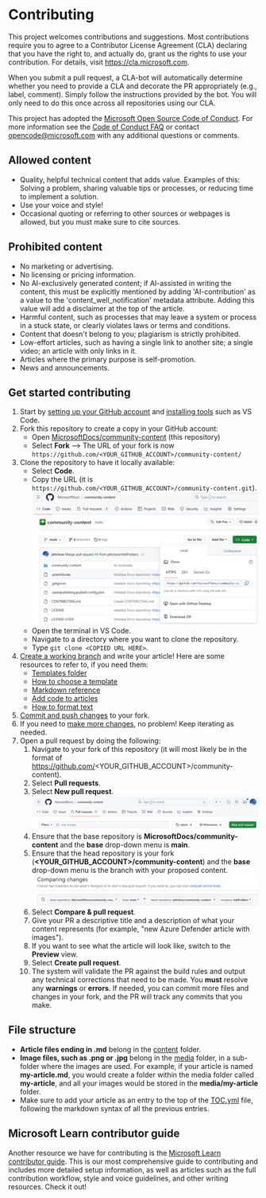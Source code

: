 # Contributing

This project welcomes contributions and suggestions. Most contributions require you to
agree to a Contributor License Agreement (CLA) declaring that you have the right to,
and actually do, grant us the rights to use your contribution. For details, visit
https://cla.microsoft.com.

When you submit a pull request, a CLA-bot will automatically determine whether you need
to provide a CLA and decorate the PR appropriately (e.g., label, comment). Simply follow the
instructions provided by the bot. You will only need to do this once across all repositories using our CLA.

This project has adopted the [Microsoft Open Source Code of Conduct](https://opensource.microsoft.com/codeofconduct/).
For more information see the [Code of Conduct FAQ](https://opensource.microsoft.com/codeofconduct/faq/)
or contact [opencode@microsoft.com](mailto:opencode@microsoft.com) with any additional questions or comments.

## Allowed content

* Quality, helpful technical content that adds value. Examples of this: Solving a problem, sharing valuable tips or processes, or reducing time to implement a solution.
* Use your voice and style!
* Occasional quoting or referring to other sources or webpages is allowed, but you must make sure to cite sources.

## Prohibited content

* No marketing or advertising.
* No licensing or pricing information.
* No AI-exclusively generated content; if AI-assisted in writing the content, this must be explicitly mentioned by adding 'AI-contribution' as a value to the 'content_well_notification' metadata attribute. Adding this value will add a disclaimer at the top of the article.
* Harmful content, such as processes that may leave a system or process in a stuck state, or clearly violates laws or terms and conditions.
* Content that doesn't belong to you; plagiarism is strictly prohibited.
* Low-effort articles, such as having a single link to another site; a single video; an article with only links in it.
* Articles where the primary purpose is self-promotion.
* News and announcements.

## Get started contributing

1. Start by [setting up your GitHub account](https://learn.microsoft.com/en-us/contribute/get-started-setup-github) and [installing tools](https://learn.microsoft.com/en-us/contribute/get-started-setup-tools) such as VS Code.
2. Fork this repository to create a copy in your GitHub account:
    * Open [MicrosoftDocs/community-content](https://github.com/MicrosoftDocs/community-content) (this repository)
    * Select **Fork** --> The URL of your fork is now `https://github.com/<YOUR_GITHUB_ACCOUNT>/community-content/`
3. Clone the repository to have it locally available:
    * Select **Code**.
    * Copy the URL (it is `https://github.com/<YOUR_GITHUB_ACCOUNT>/community-content.git`).
      ![clone repo](community-content/media/contribution/clone-url.png)
    * Open the terminal in VS Code.
    * Navigate to a directory where you want to clone the repository.
    * Type `git clone <COPIED URL HERE>`.
4. [Create a working branch](https://learn.microsoft.com/en-us/contribute/how-to-write-workflows-major#use-github-flow) and write your article! Here are some resources to refer to, if you need them:
    * [Templates folder](https://github.com/MicrosoftDocs/community-content/tree/main/community-content/templates)
    * [How to choose a template](https://github.com/MicrosoftDocs/community-content/blob/main/community-content/templates/content-type-comparison.md)
    * [Markdown reference](https://learn.microsoft.com/en-us/contribute/markdown-reference)
    * [Add code to articles](https://learn.microsoft.com/en-us/contribute/code-in-docs)
    * [How to format text](https://learn.microsoft.com/en-us/contribute/text-formatting-guidelines)
5. [Commit and push changes](https://learn.microsoft.com/en-us/contribute/how-to-write-workflows-major#making-your-changes) to your fork.
6. If you need to [make more changes](https://learn.microsoft.com/en-us/contribute/how-to-write-workflows-major#making-your-next-change), no problem! Keep iterating as needed.
7. Open a pull request by doing the following:
    1. Navigate to your fork of this repository (it will most likely be in the format of https://github.com/<YOUR_GITHUB_ACCOUNT>/community-content).
    1. Select **Pull requests**.
    1. Select **New pull request**.
       ![pull request tab](community-content/media/contribution/pull-request-tab.png)
    1. Ensure that the base repository is **MicrosoftDocs/community-content** and the **base** drop-down menu is **main**.
    1. Ensure that the head repository is your fork (**<YOUR_GITHUB_ACCOUNT>/community-content**) and the **base** drop-down menu is the branch with your proposed content.
       ![pr-request](community-content/media/contribution/pull-request-request.png)
    1. Select **Compare & pull request**.
    1. Give your PR a descriptive title and a description of what your content represents (for example, "new Azure Defender article with images").
    1. If you want to see what the article will look like, switch to the **Preview** view.
    1. Select **Create pull request**.
    1. The system will validate the PR against the build rules and output any technical corrections that need to be made. You **must** resolve any **warnings** or **errors**. If needed, you can commit more files and changes in your fork, and the PR will track any commits that you make.

## File structure

* **Article files ending in .md** belong in the [content](https://github.com/MicrosoftDocs/community-content/tree/main/community-content/content) folder.
* **Image files, such as .png or .jpg** belong in the [media](https://github.com/MicrosoftDocs/community-content/tree/main/community-content/media) folder, in a sub-folder where the images are used. For example, if your article is named **my-article.md**, you would create a folder within the media folder called **my-article**, and all your images would be stored in the **media/my-article** folder.
* Make sure to add your article as an entry to the top of the [TOC.yml](https://github.com/MicrosoftDocs/community-content/blob/main/community-content/content/TOC.yml) file, following the markdown syntax of all the previous entries.

## Microsoft Learn contributor guide

Another resource we have for contributing is the [Microsoft Learn contributor guide](https://learn.microsoft.com/contribute/content). This is our most comprehensive guide to contributing and includes more detailed setup information, as well as articles such as the full contribution workflow, style and voice guidelines, and other writing resources. Check it out!
